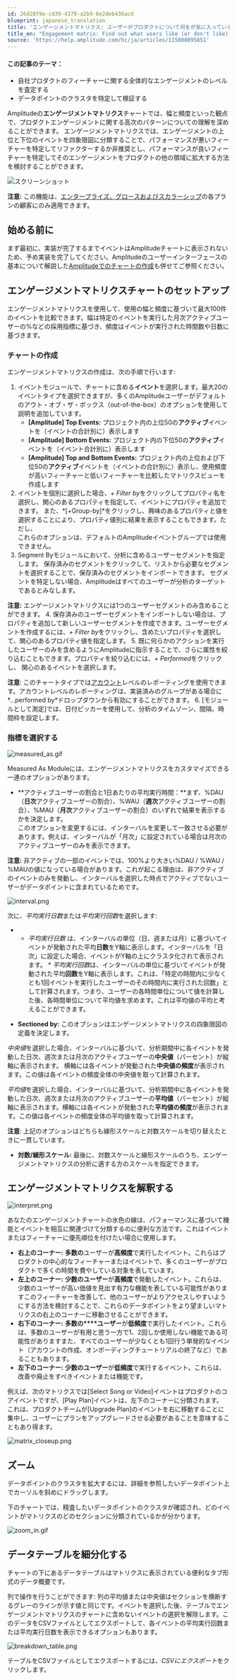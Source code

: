 ```yaml
---
id: 26d28f9e-cd39-4379-a2b9-6e2deb436acd
blueprint: japanese_translation
title: 'エンゲージメントマトリクス: ユーザーがプロダクトについて何をが気に入っているか（または気に入っていないか）を明らかにする'
title_en: "Engagement matrix: Find out what users like (or don't like) about your product"
source: 'https://help.amplitude.com/hc/ja/articles/115000095851'
---
```

#### この記事のテーマ：

* 自社プロダクトのフィーチャーに関する全体的なエンゲージメントのレベルを査定する
* データポイントのクラスタを特定して検証する

Amplitudeの**エンゲージメントマトリクス**チャートでは、幅と頻度といった観点で、プロダクトエンゲージメントに関する高次のパターンについての理解を深めることができます。 エンゲージメントマトリクスでは、エンゲージメントの上位と下位のイベントを四象限図に分類することで、パフォーマンスが悪いフィーチャーを特定してリファクターするか非推奨とし、パフォーマンスが良いフィーチャーを特定してそのエンゲージメントをプロダクトの他の領域に拡大する方法を検討することができます。

![スクリーンショット](/docs/output/img/jp/sukurinsiyotuto.png)

**注意:** この機能は、[エンタープライズ、グロースおよびスカラーシップ](https://amplitude.com/pricing)の各プランの顧客にのみ適用できます。

## 始める前に

まず最初に、実装が完了するまでイベントはAmplitudeチャートに表示されないため、予め実装を完了してください。Amplitudeのユーザーインターフェースの基本について解説した[Amplitudeでのチャートの作成](/docs/get-started/helpful-definitions)も併せてご参照ください。

## エンゲージメントマトリクスチャートのセットアップ

エンゲージメントマトリクスを使用して、使用の幅と頻度に基づいて最大100件のイベントを比較できます。幅は特定のイベントを実行した月次アクティブユーザーの%などの採用指標に基づき、頻度はイベントが実行された時間数や日数に基づきます。

### チャートの作成

エンゲージメントマトリクスの作成は、次の手順で行います:

1. イベントモジュールで、チャートに含める**イベント**を選択します。最大20のイベントタイプを選択できますが、多くのAmplitudeユーザーがデフォルトのアウト・オブ・ザ・ボックス（out-of-the-box）のオプションを使用して説明を追加しています。
	* **[Amplitude] Top Events:** プロジェクト内の上位50の**アクティブ**イベントを（イベントの合計別に）表示します
	* **[Amplitude] Bottom Events:** プロジェクト内の下位50の**アクティブ**イベントを（イベント合計別に）表示します
	* **[Amplitude] Top and Bottom Events:** プロジェクト内の上位および下位50の**アクティブ**イベントを（イベントの合計別に）表示し、使用頻度が高いフィーチャーと低いフィーチャーを比較したマトリクスビューを作成します
2. イベントを個別に選択した場合、*+ Filter by*をクリックしてプロパティ名を選択し、関心のあるプロパティを指定して、イベントにプロパティを追加できます。 また、*[+Group-by]*をクリックし、興味のあるプロパティと値を選択することにより、プロパティ値別に結果を表示することもできます。ただし、  
これらのオプションは、デフォルトのAmplitudeイベントグループでは使用できません。
3. Segment Byモジュールにおいて、分析に含めるユーザーセグメントを指定します。 保存済みのセグメントをクリックして、リストから必要なセグメントを選択することで、保存済みのセグメントをインポートできます。 セグメントを特定しない場合、Amplitudeはすべてのユーザーが分析のターゲットであるとみなします。  
  
**注意:** エンゲージメントマトリクスには1つのユーザーセグメントのみ含めることができます。
4. 保存済みのユーザーセグメントをインポートしない場合は、プロパティを追加して新しいユーザーセグメントを作成できます。ユーザーセグメントを作成するには、*+ Filter by*をクリックし、含めたいプロパティを選択して、関心のあるプロパティ値を指定します。
5. 既に何らかのアクションを実行したユーザーのみを含めるようにAmplitudeに指示することで、さらに属性を絞り込むこともできます。プロパティを絞り込むには、*+ Performed*をクリックし、 関心のあるイベントを選択します。  
  
**注意**: このチャートタイプでは[アカウント](/docs/analytics/account-level-reporting)レベルのレポーティングを使用できます。アカウントレベルのレポーティングは、実装済みのグループがある場合に*...performed by*ドロップダウンから有効にすることができます。
6. [モジュールとして測定]では、日付ピッカーを使用して、分析のタイムゾーン、間隔、時間枠を設定します。

### 指標を選択する

![measured_as.gif](/docs/output/img/jp/measured-as-gif.gif)

Measured As Moduleには、エンゲージメントマトリクスをカスタマイズできる一連のオプションがあります。

* **アクティブユーザーの割合と1日あたりの平均実行時間：**まず、%DAU（**日次**アクティブユーザーの割合）、%WAU（**週次**アクティブユーザーの割合）、%MAU（**月次**アクティブユーザーの割合）のいずれで結果を表示するかを決定します。  
このオプションを変更するには、インターバルを変更して一致させる必要があります。例えば、インターバルが「月次」に設定されている場合は月次のアクティブユーザーのみを表示できます。

**注意:** 非アクティブの一部のイベントでは、100%より大きい%DAU / %WAU / %MAUの値になっている場合があります。これが起こる理由は、非アクティブのイベントのみを発動し、インターバルを選択した時点でアクティブでないユーザーがデータポイントに含まれているためです。

![interval.png](/docs/output/img/jp/interval-png.png)

次に、*平均実行日数*または*平均実行回数*を選択します:

* * *平均実行日数* は、インターバルの単位（日、週または月）に基づいてイベントが発動された平均**日数**をY軸に表示します。インターバルを「日次」に設定した場合、イベントがY軸の上にクラスタ化されて表示されます。
		* *平均実行回数*は、インターバルの単位に基づいてイベントが発動された平均**回数**をY軸に表示します。これは、「特定の時間内に少なくとも1回イベントを実行したユーザーのその時間内に実行された回数」として計算されます。つまり、ユーザーの各時間単位について値を計算した後、各時間単位について平均値を求めます。これは平均値の平均と考えることができます。

* **Sectioned by:** このオプションはエンゲージメントマトリクスの四象限図の定義を決定します。

*中央値*を選択した場合、インターバルに基づいて、分析期間中に各イベントを発動した日次、週次または月次のアクティブユーザーの**中央値**（パーセント）が縦軸に表示されます。 横軸には各イベントが発動された**中央値の頻度**が表示されます。この値は各イベントの頻度全体の中央値を取って計算されます。

*平均値*を選択した場合、インターバルに基づいて、分析期間中に各イベントを発動した日次、週次または月次のアクティブユーザーの**平均値**（パーセント）が縦軸に表示されます。横軸には各イベントが発動された**平均値の頻度**が表示されます。この値は各イベントの頻度全体の平均値を取って計算されます。

**注意**: 上記のオプションはどちらも線形スケールと対数スケールを切り替えたときに一貫しています。

* **対数/線形スケール:** 最後に、対数スケールと線形スケールのうち、エンゲージメントマトリクスの分析に適する方のスケールを指定できます。

## エンゲージメントマトリクスを解釈する

![interpret.png](/docs/output/img/jp/interpret-png.png)

あなたのエンゲージメントチャートの水色の線は、パフォーマンスに基づいて機能とイベントを相互に関連づけて分類するのに便利な方法です。これはイベントまたはフィーチャーに優先順位を付けたい場合に使用します。

* **右上のコーナー:** **多数の**ユーザーが**高頻度**で実行したイベント。これらはプロダクトの中心的なフィーチャーまたはイベントで、多くのユーザーがプロダクトで多くの時間を費やしている対象を表しています。
* **左上のコーナー:** **少数のユーザー**が**高頻度**で発動したイベント。これらは、少数のユーザーが高い価値を見出す有力な機能を表している可能性がありますこのフィーチャーを改善して、他のユーザーがよりアクセスしやすいようにする方法を検討することで、これらのデータポイントをより望ましいマトリクスの右上のコーナーに移動させることができます。
* **右下のコーナー:** **多数の****ユーザー**が**低頻度**で実行したイベント。これらは、多数のユーザーが有用と思う一方で1、2回しか使用しない機能である可能性がありますまた、すべてのユーザーが少なくとも1回行う単発的なイベント（アカウントの作成、オンボーディングチュートリアルの終了など）であることもあります。
* **左下のコーナー:** **少数のユーザー**が**低頻度**で実行するイベント。これらは、改善や廃止をすべきイベントまたは機能です。

例えば、次のマトリクスでは[Select Song or Video]イベントはプロダクトのコアイベントですが、[Play Plan]イベントは、左下のコーナーに分類されます。 これは、プロダクトチームが[Upgrade Plan]のイベントを右に移動することに集中し、ユーザーにプランをアップグレードさせる必要があることを意味することもあり得ます。 

![matrix_closeup.png](/docs/output/img/jp/matrix-closeup-png.png)

## ズーム

データポイントのクラスタを拡大するには、詳細を参照したいデータポイント上でカーソルを斜めにドラッグします。

下のチャートでは、精査したいデータポイントのクラスタが確認され、どのイベントがマトリクスのどのセクションに分類されているかが分かります。

![zoom_in.gif](/docs/output/img/jp/zoom-in-gif.gif)

## データテーブルを細分化する

チャートの下にあるデータテーブルはマトリクスに表示されている便利なタブ形式のデータ概要です。

列で操作を行うことができます: 列の平均値または中央値はセクションを横断するグレーのラインが示す値と同じです。イベントを選択した後、テーブルでエンゲージメントマトリクスのチャートに含めないイベントの選択を解除します。このデータをCSVファイルとしてエクスポートして、各イベントの平均実行回数または平均実行日数を表示できるオプションもあります。

![breakdown_table.png](/docs/output/img/jp/breakdown-table-png.png)

テーブルをCSVファイルとしてエクスポートするには、*CSVにエクスポート*をクリックします。
